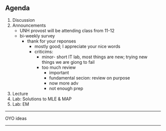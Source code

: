 Agenda
-----

1. Discussion
1. Announcements
    - UNH provost will be attending class from 11-12
    - bi-weekly survey
        + thank for your reponses
            * mostly good; I appreciate your nice words
            * criticims: 
                - minor- short IT lab, most things are new; trying new things we are giong to fail
                - too much review
                    + important
                    + fundamental secion: review on purpose
                    + now more adv
                    + not enough prep
1. Lecture
1. Lab: Solutions to MLE & MAP
1. Lab: EM

----
OYO ideas
____
